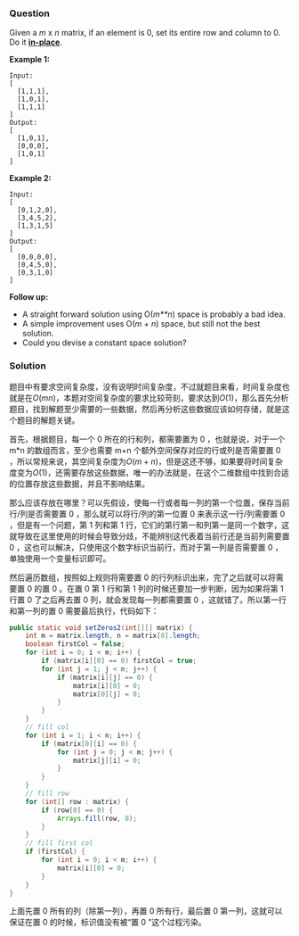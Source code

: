 ### Question

Given a *m* x *n* matrix, if an element is 0, set its entire row and column to 0. Do it [**in-place**](https://en.wikipedia.org/wiki/In-place_algorithm).

**Example 1:**

```
Input: 
[
  [1,1,1],
  [1,0,1],
  [1,1,1]
]
Output: 
[
  [1,0,1],
  [0,0,0],
  [1,0,1]
]
```

**Example 2:**

```
Input: 
[
  [0,1,2,0],
  [3,4,5,2],
  [1,3,1,5]
]
Output: 
[
  [0,0,0,0],
  [0,4,5,0],
  [0,3,1,0]
]
```

**Follow up:**

-   A straight forward solution using O(*m**n*) space is probably a bad idea.
-   A simple improvement uses O(*m* + *n*) space, but still not the best solution.
-   Could you devise a constant space solution?

### Solution

题目中有要求空间复杂度，没有说明时间复杂度，不过就题目来看，时间复杂度也就是在$O(mn)$，本题对空间复杂度的要求比较苛刻，要求达到$O(1)$，那么首先分析题目，找到解题至少需要的一些数据，然后再分析这些数据应该如何存储，就是这个题目的解题关键。

首先，根据题目，每一个 0 所在的行和列，都需要置为 0 ，也就是说，对于一个 m*n 的数组而言，至少也需要 m+n 个额外空间保存对应的行或列是否需要置 0 ，所以常规来说，其空间复杂度为$O(m+n)$，但是这还不够，如果要将时间复杂度变为$O(1)$，还需要存放这些数据，唯一的办法就是，在这个二维数组中找到合适的位置存放这些数据，并且不影响结果。

那么应该存放在哪里？可以先假设，使每一行或者每一列的第一个位置，保存当前行/列是否需要置 0 ，那么就可以将行/列的第一位置 0 来表示这一行/列需要置 0 ，但是有一个问题，第 1 列和第 1 行，它们的第行第一和列第一是同一个数字，这就导致在这里使用的时候会导致分歧，不能辨别这代表着当前行还是当前列需要置 0 ，这也可以解决，只使用这个数字标识当前行，而对于第一列是否需要置 0 ，单独使用一个变量标识即可。

然后遍历数组，按照如上规则将需要置 0 的行列标识出来，完了之后就可以将需要置 0 的置 0 。在置 0 第 1 行和第 1 列的时候还要加一步判断，因为如果将第 1 行置 0 了之后再去置 0 列，就会发现每一列都需要置 0 ，这就错了。所以第一行和第一列的置 0 需要最后执行，代码如下：

```java
public static void setZeros2(int[][] matrix) {
    int m = matrix.length, n = matrix[0].length;
    boolean firstCol = false;
    for (int i = 0; i < m; i++) {
        if (matrix[i][0] == 0) firstCol = true;
        for (int j = 1; j < n; j++) {
            if (matrix[i][j] == 0) {
                matrix[i][0] = 0;
                matrix[0][j] = 0;
            }
        }
    }
    // fill col
    for (int i = 1; i < n; i++) {
        if (matrix[0][i] == 0) {
            for (int j = 0; j < m; j++) {
                matrix[j][i] = 0;
            }
        }
    }
    // fill row
    for (int[] row : matrix) {
        if (row[0] == 0) {
            Arrays.fill(row, 0);
        }
    }
    // fill first col
    if (firstCol) {
        for (int i = 0; i < m; i++) {
            matrix[i][0] = 0;
        }
    }
}
```

上面先置 0 所有的列（除第一列），再置 0 所有行，最后置 0 第一列，这就可以保证在置 0 的时候，标识值没有被“置 0 ”这个过程污染。